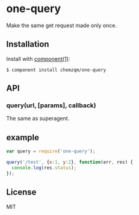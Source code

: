 # one-query

  Make the same get request made only once.

## Installation

  Install with [component(1)](http://component.io):

    $ component install chemzqm/one-query

## API

### query(url, [params], callback)

The same as superagent.

## example

``` js
var query = require('one-query');

query('/test', {x:1, y:2}, function(err, res) {
  console.log(res.status);
});
```


## License

  MIT
